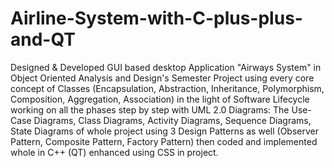 # Airline-System-with-C-plus-plus-and-QT

Designed & Developed GUI based desktop Application "Airways System" in Object Oriented Analysis and Design's Semester Project using every core concept of Classes (Encapsulation, Abstraction, Inheritance, Polymorphism, Composition, Aggregation, Association) in the light of Software Lifecycle working on all the phases step by step with UML 2.0 Diagrams: The Use-Case Diagrams, Class Diagrams, Activity Diagrams, Sequence Diagrams, State Diagrams of whole project using 3 Design Patterns as well (Observer Pattern, Composite Pattern, Factory Pattern) then coded and implemented whole in C++ (QT) enhanced using CSS in project.
